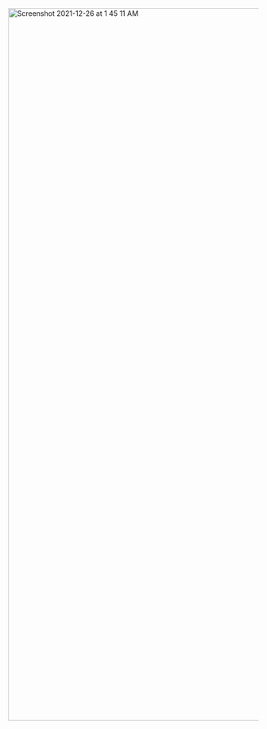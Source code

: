 
<img width="1434" alt="Screenshot 2021-12-26 at 1 45 11 AM" src="https://user-images.githubusercontent.com/56638411/147392534-f0aa1177-ba07-4d19-9d50-85c188448e30.png">

